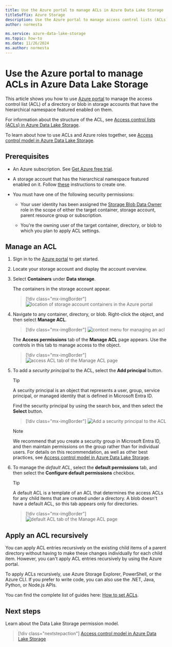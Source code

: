 ```yaml
---
title: Use the Azure portal to manage ACLs in Azure Data Lake Storage
titleSuffix: Azure Storage
description: Use the Azure portal to manage access control lists (ACLs) in storage accounts that have a hierarchical namespace (HNS) enabled.
author: normesta

ms.service: azure-data-lake-storage
ms.topic: how-to
ms.date: 11/26/2024
ms.author: normesta
---
```


# Use the Azure portal to manage ACLs in Azure Data Lake Storage

This article shows you how to use [Azure portal](https://portal.azure.com/) to manage the access control list (ACL) of a directory or blob in storage accounts that have the hierarchical namespace featured enabled on them.

For information about the structure of the ACL, see [Access control lists (ACLs) in Azure Data Lake Storage](data-lake-storage-access-control.md).

To learn about how to use ACLs and Azure roles together, see [Access control model in Azure Data Lake Storage](data-lake-storage-access-control-model.md).

## Prerequisites

- An Azure subscription. See [Get Azure free trial](https://azure.microsoft.com/pricing/free-trial/).

- A storage account that has the hierarchical namespace featured enabled on it. Follow [these](create-data-lake-storage-account.md) instructions to create one.

- You must have one of the following security permissions:

  - Your user identity has been assigned the [Storage Blob Data Owner](../../role-based-access-control/built-in-roles.md#storage-blob-data-owner) role in the scope of either the target container, storage account, parent resource group or subscription.

  - You're the owning user of the target container, directory, or blob to which you plan to apply ACL settings.

## Manage an ACL

1. Sign in to the [Azure portal](https://portal.azure.com/) to get started.

2. Locate your storage account and display the account overview.

3. Select **Containers** under **Data storage**.

   The containers in the storage account appear.

   > [!div class="mx-imgBorder"]
   > ![location of storage account containers in the Azure portal](./media/data-lake-storage-acl-azure-portal/find-containers-in-azure-portal.png)

5. Navigate to any container, directory, or blob. Right-click the object, and then select **Manage ACL**.

   > [!div class="mx-imgBorder"]
   > ![context menu for managing an acl](./media/data-lake-storage-acl-azure-portal/manage-acl-menu-item.png)

   The **Access permissions** tab of the **Manage ACL** page appears. Use the controls in this tab to manage access to the object.

   > [!div class="mx-imgBorder"]
   > ![access ACL tab of the Manage ACL page](./media/data-lake-storage-acl-azure-portal/access-acl-page.png)

7. To add a *security principal* to the ACL, select the **Add principal** button.

   > [!TIP]
   > A security principal is an object that represents a user, group, service principal, or managed identity that is defined in Microsoft Entra ID.

   Find the security principal by using the search box, and then select the **Select** button.

   > [!div class="mx-imgBorder"]
   > ![Add a security principal to the ACL](./media/data-lake-storage-acl-azure-portal/get-security-principal.png)

   > [!NOTE]
   > We recommend that you create a security group in Microsoft Entra ID, and then maintain permissions on the group rather than for individual users. For details on this recommendation, as well as other best practices, see [Access control model in Azure Data Lake Storage](data-lake-storage-access-control-model.md).

8. To manage the *default ACL*, select the **default permissions** tab, and then select the **Configure default permissions** checkbox.

   > [!TIP]
   > A default ACL is a template of an ACL that determines the access ACLs for any child items that are created under a directory. A blob doesn't have a default ACL, so this tab appears only for directories.

   > [!div class="mx-imgBorder"]
   > ![default ACL tab of the Manage ACL page](./media/data-lake-storage-acl-azure-portal/default-acl-page.png)

## Apply an ACL recursively

You can apply ACL entries recursively on the existing child items of a parent directory without having to make these changes individually for each child item. However, you can't apply ACL entries recursively by using the Azure portal.

To apply ACLs recursively, use Azure Storage Explorer, PowerShell, or the Azure CLI. If you prefer to write code, you can also use the .NET, Java, Python, or Node.js APIs.

You can find the complete list of guides here: [How to set ACLs](data-lake-storage-access-control.md#how-to-set-acls).

## Next steps

Learn about the Data Lake Storage permission model.

> [!div class="nextstepaction"]
> [Access control model in Azure Data Lake Storage](./data-lake-storage-access-control-model.md)
